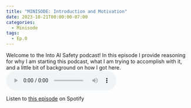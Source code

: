 ```yaml
---
title: "MINISODE: Introduction and Motivation"
date: 2023-10-21T00:00:00-07:00
categories:
  - Minisode
tags:
  - Ep.0
---
```


Welcome to the Into AI Safety podcast! In this episode I provide reasoning for why I am starting this podcast, what I am trying to accomplish with it, and a little bit of background on how I got here.
<audio controls>
<source src="https://into-ai-safety.github.io/assets/audio/into-ai-safety_ep.0.mp3" type="audio/mp3">
</audio>

Listen to <a href="https://podcasters.spotify.com/pod/show/into-ai-safety/episodes/Episode-0---Intro-e2asi7t" target="_blank" rel="noreferrer noopener">this episode</a> on Spotify